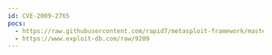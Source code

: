 ```yaml
---
id: CVE-2009-2765
pocs:
  - https://raw.githubusercontent.com/rapid7/metasploit-framework/master/modules/exploits/linux/http/ddwrt_cgibin_exec.rb
  - https://www.exploit-db.com/raw/9209
---
```

